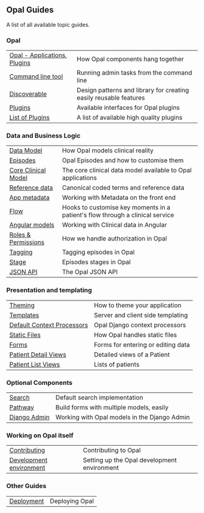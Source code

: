 ## Opal Guides

A list of all available topic guides.

### Opal

|||
|--|--|
|[Opal - Applications, Plugins](components_overview.md) | How Opal components hang together|
|[Command line tool](command_line_tool.md) | Running admin tasks from the command line|
|[Discoverable](discoverable.md)| Design patterns and library for creating easily reusable features |
|[Plugins](plugins.md)| Available interfaces for Opal plugins|
|[List of Plugins](plugins_list.md)| A list of available high quality plugins|


### Data and Business Logic

|||
|---------------------------|--------------------------------------------------------------------|
|[Data Model](datamodel.md) | How Opal models clinical reality|
|[Episodes](episodes)|Opal Episodes and how to customise them|
|[Core Clinical Model](archetypes.md)| The core clinical data model available to Opal applications|
|[Reference data](referencedata.md) | Canonical coded terms and reference data|
|[App metadata](metadata.md) | Working with Metadata on the front end  |
|[Flow](flow.md)            | Hooks to customise key moments in a patient's flow through a clinical service|
|[Angular models](working_with_data_in_angular.md)|Working with Clinical data in Angular|
|[Roles & Permissions](roles_and_permissions.md)| How we handle authorization in Opal|
|[Tagging](tagging.md) | Tagging episodes in Opal |
|[Stage](stage.md) | Episodes stages in Opal |
|[JSON API](json_api.md) | The Opal JSON API |


### Presentation and templating

|||
|--|--|
|[Theming](theming.md)|How to theme your application|
|[Templates](templates.md)|Server and client side templating |
|[Default Context Processors](context_processors.md)|Opal Django context processors|
|[Static Files](static_files.md)| How Opal handles static files|
|[Forms](forms.md) | Forms for entering or editing data|
|[Patient Detail Views](patient_detail_views.md)|Detailed views of a Patient|
|[Patient List Views](list_views.md)| Lists of patients |


### Optional Components

|||
|--|--|
|[Search](search.md)|Default search implementation|
|[Pathway](pathways.md)|Build forms with multiple models, easily|
|[Django Admin](django_admin.md)|Working with Opal models in the Django Admin|


### Working on Opal itself
|||
|--|--|
[Contributing](CONTRIBUTING.md) | Contributing to Opal
[Development environment](development_environment.md) | Setting up the Opal development environment

### Other Guides
|||
|--|--|
[Deployment](deployment.md) | Deploying Opal
